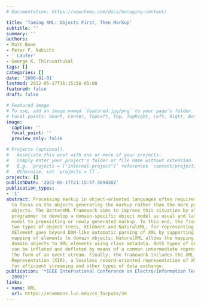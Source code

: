 ```yaml
---
# Documentation: https://wowchemy.com/docs/managing-content/

title: 'Taming XML: Objects First, Then Markup'
subtitle: ''
summary: ''
authors:
- Matt Bone
- Peter F. Nabicht
- ' Läufer'
- George K. Thiruvathukal
tags: []
categories: []
date: '2008-01-01'
lastmod: 2022-05-17T16:15:58-05:00
featured: false
draft: false

# Featured image
# To use, add an image named `featured.jpg/png` to your page's folder.
# Focal points: Smart, Center, TopLeft, Top, TopRight, Left, Right, BottomLeft, Bottom, BottomRight.
image:
  caption: ''
  focal_point: ''
  preview_only: false

# Projects (optional).
#   Associate this post with one or more of your projects.
#   Simply enter your project's folder or file name without extension.
#   E.g. `projects = ["internal-project"]` references `content/project/deep-learning/index.md`.
#   Otherwise, set `projects = []`.
projects: []
publishDate: '2022-05-17T21:15:57.569438Z'
publication_types:
- '1'
abstract: Processing markup in object-oriented languages often requires the programmer
  to focus on the objects generating the markup rather than the more pertinent domain
  objects. The BetterXML framework aims to improve this situation by allowing the
  programmer to develop a domain-specific object model as usual and later bind this
  model to preexisting or newly generated markup. To this end, the framework provides
  two types of object trees, XElement and NaturalXML, for representing XML documents.
  XElement goes beyond DOM-like automatic parsing of XML by supporting the custom
  mapping of elements to domain objects; NaturalXML allows the mapping of existing
  domain objects to XML elements using class metadata. Both types of object trees
  can be inflated and deflated by means of a common intermediate representation in
  the form of an event stream. Finally, the framework includes the XML Intermediate
  Representation (XIR), a lossless record-oriented representation of XML documents
  for efficient streaming and other types of data exchange.
publication: '*IEEE International Conference on Electro/Information Technology (EIT
  2008)*'
links:
- name: URL
  url: https://ecommons.luc.edu/cs_facpubs/39
---
```

